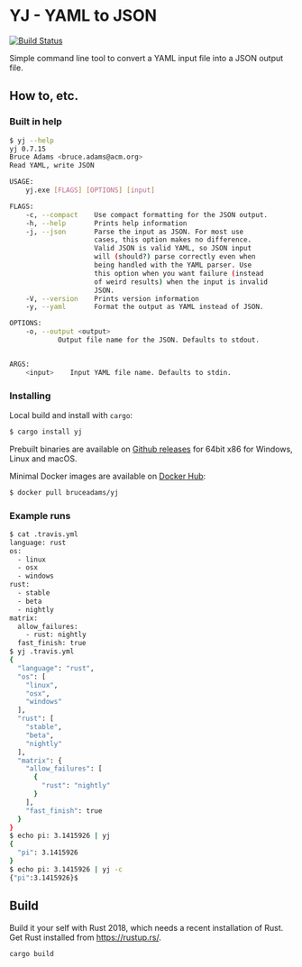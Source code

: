 # YJ - YAML to JSON
[![Build Status](https://travis-ci.com/bruceadams/yj.svg?branch=master)](https://travis-ci.com/bruceadams/yj)

Simple command line tool to convert a YAML input file into a JSON output file.

## How to, etc.

### Built in help

```bash
$ yj --help
yj 0.7.15
Bruce Adams <bruce.adams@acm.org>
Read YAML, write JSON

USAGE:
    yj.exe [FLAGS] [OPTIONS] [input]

FLAGS:
    -c, --compact    Use compact formatting for the JSON output.
    -h, --help       Prints help information
    -j, --json       Parse the input as JSON. For most use
                     cases, this option makes no difference.
                     Valid JSON is valid YAML, so JSON input
                     will (should?) parse correctly even when
                     being handled with the YAML parser. Use
                     this option when you want failure (instead
                     of weird results) when the input is invalid
                     JSON.
    -V, --version    Prints version information
    -y, --yaml       Format the output as YAML instead of JSON.

OPTIONS:
    -o, --output <output>
            Output file name for the JSON. Defaults to stdout.


ARGS:
    <input>    Input YAML file name. Defaults to stdin.
```

### Installing

Local build and install with `cargo`:

```bash
$ cargo install yj
```

Prebuilt binaries are available on [Github releases](https://github.com/bruceadams/yj/releases) for 64bit x86 for Windows, Linux and macOS.

Minimal Docker images are available on [Docker Hub](https://cloud.docker.com/repository/docker/bruceadams/yj):

```bash
$ docker pull bruceadams/yj
```

### Example runs

```bash
$ cat .travis.yml
language: rust
os:
  - linux
  - osx
  - windows
rust:
  - stable
  - beta
  - nightly
matrix:
  allow_failures:
    - rust: nightly
  fast_finish: true
$ yj .travis.yml
{
  "language": "rust",
  "os": [
    "linux",
    "osx",
    "windows"
  ],
  "rust": [
    "stable",
    "beta",
    "nightly"
  ],
  "matrix": {
    "allow_failures": [
      {
        "rust": "nightly"
      }
    ],
    "fast_finish": true
  }
}
$ echo pi: 3.1415926 | yj
{
  "pi": 3.1415926
}
$ echo pi: 3.1415926 | yj -c
{"pi":3.1415926}$
```

## Build

Build it your self with Rust 2018, which needs a recent installation of Rust.
Get Rust installed from https://rustup.rs/.

```bash
cargo build
```
